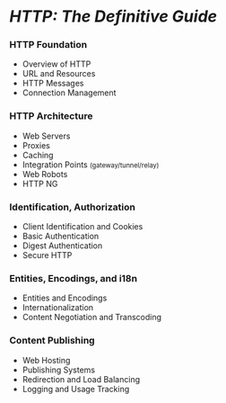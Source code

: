 # ***HTTP: The Definitive Guide***


### HTTP Foundation
- Overview of HTTP 
- URL and Resources
- HTTP Messages
- Connection Management

### HTTP Architecture
- Web Servers 
- Proxies
- Caching
- Integration Points <small>(gateway/tunnel/relay)</small>
- Web Robots
- HTTP NG

### Identification, Authorization
- Client Identification and Cookies 
- Basic Authentication
- Digest Authentication
- Secure HTTP

### Entities, Encodings, and i18n
- Entities and Encodings 
- Internationalization
- Content Negotiation and Transcoding

### Content Publishing 
- Web Hosting 
- Publishing Systems 
- Redirection and Load Balancing 
- Logging and Usage Tracking 